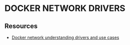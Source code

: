 # DOCKER NETWORK DRIVERS

## Resources

- [Docker network understanding drivers and use cases](https://www.docker.com/blog/understanding-docker-networking-drivers-use-cases/)
